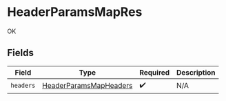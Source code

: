 # HeaderParamsMapRes

OK


## Fields

| Field                                                                       | Type                                                                        | Required                                                                    | Description                                                                 |
| --------------------------------------------------------------------------- | --------------------------------------------------------------------------- | --------------------------------------------------------------------------- | --------------------------------------------------------------------------- |
| `headers`                                                                   | [HeaderParamsMapHeaders](../../models/operations/HeaderParamsMapHeaders.md) | :heavy_check_mark:                                                          | N/A                                                                         |